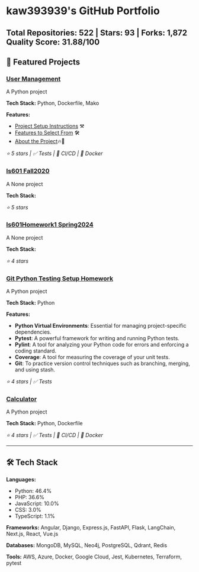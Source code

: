 # kaw393939's GitHub Portfolio
**Total Repositories:** 522 | **Stars:** 93 | **Forks:** 1,872
**Quality Score:** 31.88/100
---
## 🌟 Featured Projects

### [User Management](https://github.com/kaw393939/user_management)
A Python project

**Tech Stack:** Python, Dockerfile, Mako

**Features:**
- [Project Setup Instructions](setup.md) ⚒️
- [Features to Select From](features.md) 🛠️
- [About the Project](about.md)🔥🌟

*⭐ 5 stars | ✅ Tests | 🔄 CI/CD | 🐳 Docker*

### [Is601 Fall2020](https://github.com/kaw393939/IS601-Fall2020)
A None project

**Tech Stack:** 

*⭐ 5 stars*

### [Is601Homework1 Spring2024](https://github.com/kaw393939/is601homework1-spring2024)
A None project

**Tech Stack:** 

*⭐ 4 stars*

### [Git Python Testing Setup Homework](https://github.com/kaw393939/git_python_testing_setup_homework)
A Python project

**Tech Stack:** Python

**Features:**
- **Python Virtual Environments**: Essential for managing project-specific dependencies.
- **Pytest**: A powerful framework for writing and running Python tests.
- **Pylint**: A tool for analyzing your Python code for errors and enforcing a coding standard.
- **Coverage**: A tool for measuring the coverage of your unit tests.
- **Git**: To practice version control techniques such as branching, merging, and using stash.

*⭐ 4 stars | ✅ Tests*

### [Calculator](https://github.com/kaw393939/calculator)
A Python project

**Tech Stack:** Python, Dockerfile

*⭐ 4 stars | ✅ Tests | 🔄 CI/CD | 🐳 Docker*

---

## 🛠️ Tech Stack

**Languages:**
- Python: 46.4%
- PHP: 36.6%
- JavaScript: 10.0%
- CSS: 3.0%
- TypeScript: 1.1%

**Frameworks:** Angular, Django, Express.js, FastAPI, Flask, LangChain, Next.js, React, Vue.js

**Databases:** MongoDB, MySQL, Neo4j, PostgreSQL, Qdrant, Redis

**Tools:** AWS, Azure, Docker, Google Cloud, Jest, Kubernetes, Terraform, pytest
